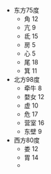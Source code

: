 * 东方75度
	* 角 12
	* 亢 9
	* 氐 15
	* 房 5
	* 心 5
	* 尾 18
	* 箕 11
* 北方98度
	* 牵牛 8
	* 婺女 12
	* 虚 10
	* 危 17
	* 营室 16
	* 东壁 9
* 西方80度
	* 娄 12
	* 胃 14
	* 